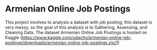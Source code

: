 # Armenian Online Job Postings

This project involves to analysis a dataset with job posting, this dataset is very messy, so the goal of this analysis is to 
Gathering, Assessing, and Cleaning Data. The dataset Armenian Online Job Postings is hosted on Kaggle (https://www.kaggle.com/udacity/armenian-online-job-postings/downloads/armenian-online-job-postings.zip/1)

